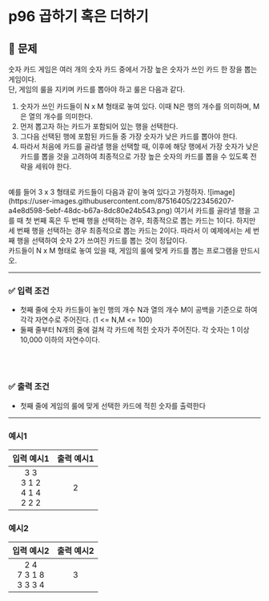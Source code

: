# p96 곱하기 혹은 더하기
## 🔔 문제
숫자 카드 게임은 여러 개의 숫자 카드 중에서 가장 높은 숫자가 쓰인 카드 한 장을 뽑는 게임이다.
<br>
단, 게임의 룰을 지키며 카드를 뽑아야 하고 룰은 다음과 같다.
1. 숫자가 쓰인 카드들이 N x M 형태로 놓여 있다. 이때 N은 행의 개수를 의미하며, M은 열의 개수를 의미한다.
2. 먼저 뽑고자 하는 카드가 포함되어 있는 행을 선택한다.
3. 그다음 선택된 행에 포함된 카드들 중 가장 숫자가 낮은 카드를 뽑아야 한다.
4. 따라서 처음에 카드를 골라낼 행을 선택할 때, 이후에 해당 행에서 가장 숫자가 낮은 카드를 뽑을 것을 고려하여 최종적으로 가장 높은 숫자의 카드를 뽑을 수 있도록 전략을 세워야 한다.

<br>
예를 들어 3 x 3 형태로 카드들이 다음과 같이 놓여 있다고 가정하자.
![image](https://user-images.githubusercontent.com/87516405/223456207-a4e8d598-5ebf-48dc-b67a-8dc80e24b543.png)
여기서 카드를 골라낼 행을 고를 때 첫 번째 혹은 두 번째 행을 선택하는 경우, 최종적으로 뽑는 카드는 1이다. 
하지만 세 번째 행을 선택하는 경우 최종적으로 뽑는 카드는 2이다. 
따라서 이 예제에서는 세 번째 행을 선택하여 숫자 2가 쓰여진 카드를 뽑는 것이 정답이다.

<br>
카드들이 N x M 형태로 놓여 있을 때, 게임의 룰에 맞게 카드를 뽑는 프로그램을 만드시오.
<hr>

### ✅ 입력 조건
- 첫째 줄에 숫자 카드들이 놓인 행의 개수 N과 열의 개수 M이 공백을 기준으로 하여 각각 자연수로 주어진다. (1 <= N,M <= 100)
- 둘째 줄부터 N개의 줄에 걸쳐 각 카드에 적힌 숫자가 주어진다. 각 숫자는 1 이상 10,000 이하의 자연수이다.
<br>
<br>

### ✅ 출력 조건
- 첫째 줄에 게임의 룰에 맞게 선택한 카드에 적힌 숫자를 출력한다
<hr>

### 예시1
|입력 예시1|출력 예시1|
|:---:|:---:|
| 3 3 <br> 3 1 2 <br> 4 1 4 <br> 2 2 2 | 2 |


### 예시2
|입력 예시2|출력 예시2|
|:---:|:---:|
|2 4 <br> 7 3 1 8 <br> 3 3 3 4|3|
